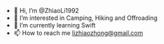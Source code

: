 - 👋 Hi, I’m @ZhiaoLi1992
- 👀 I’m interested in Camping, Hiking and Offroading
- 🌱 I’m currently learning Swift
- 📫 How to reach me lizhiaozhong@gmail.com

<!---
ZhiaoLi1992/ZhiaoLi1992 is a ✨ special ✨ repository because its `README.md` (this file) appears on your GitHub profile.
You can click the Preview link to take a look at your changes.
--->
